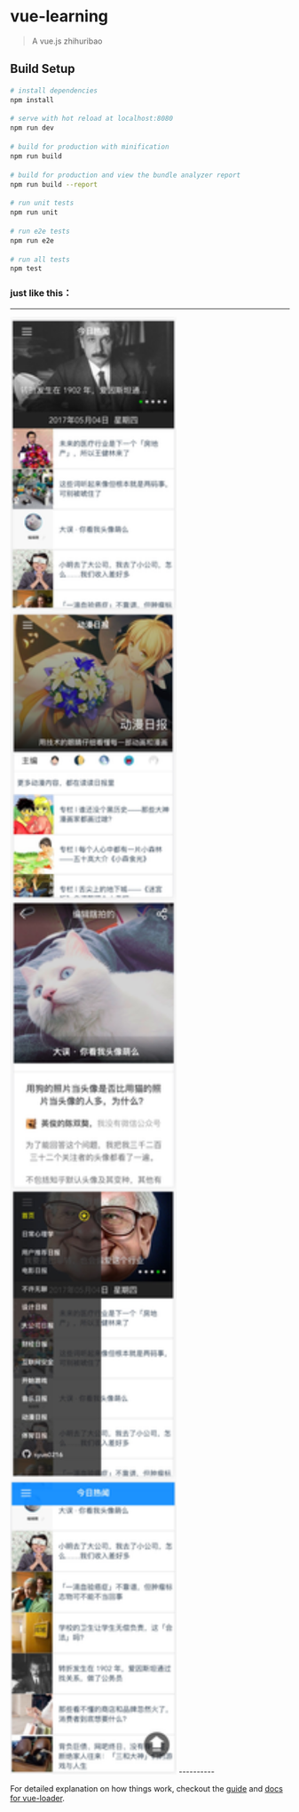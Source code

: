 # vue-learning

> A vue.js zhihuribao

## Build Setup

``` bash
# install dependencies
npm install

# serve with hot reload at localhost:8080
npm run dev

# build for production with minification
npm run build

# build for production and view the bundle analyzer report
npm run build --report

# run unit tests
npm run unit

# run e2e tests
npm run e2e

# run all tests
npm test
```

### just like this：
----------
<img src="https://github.com/syun0216/vue-zhihu/raw/master/src/assets/screenshot.png" width="300">
----------

For detailed explanation on how things work, checkout the [guide](http://vuejs-templates.github.io/webpack/) and [docs for vue-loader](http://vuejs.github.io/vue-loader).
